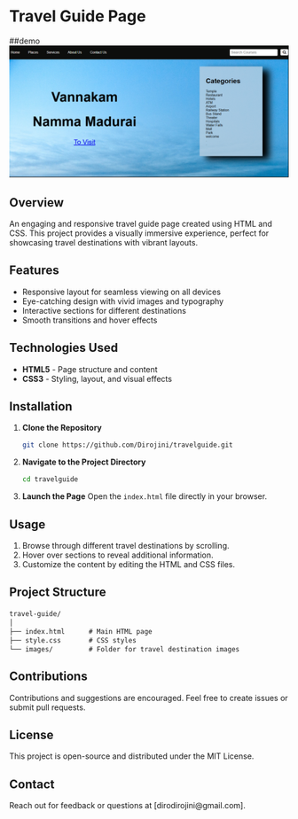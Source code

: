 # Travel Guide Page
##demo
![image alt](https://github.com/Dirojini/travelguide-website/blob/7c28725bfd2fa5af0c09ed751c9b0de37d3cd2bf/Screenshot%202024-12-24%20112602.png)

## Overview

An engaging and responsive travel guide page created using HTML and CSS. This project provides a visually immersive experience, perfect for showcasing travel destinations with vibrant layouts.

## Features

- Responsive layout for seamless viewing on all devices
- Eye-catching design with vivid images and typography
- Interactive sections for different destinations
- Smooth transitions and hover effects

## Technologies Used

- **HTML5** - Page structure and content
- **CSS3** - Styling, layout, and visual effects

## Installation

1. **Clone the Repository**

   ```bash
   git clone https://github.com/Dirojini/travelguide.git
   ```

2. **Navigate to the Project Directory**

   ```bash
   cd travelguide
   ```

3. **Launch the Page**
   Open the `index.html` file directly in your browser.

## Usage

1. Browse through different travel destinations by scrolling.
2. Hover over sections to reveal additional information.
3. Customize the content by editing the HTML and CSS files.

## Project Structure

```
travel-guide/
│
├── index.html      # Main HTML page
├── style.css       # CSS styles
└── images/         # Folder for travel destination images
```



## Contributions

Contributions and suggestions are encouraged. Feel free to create issues or submit pull requests.

## License

This project is open-source and distributed under the MIT License.

## Contact

Reach out for feedback or questions at [dirodirojini\@gmail.com].

